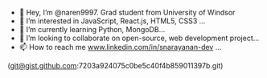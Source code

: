 - 👋 Hey, I’m @naren9997. Grad student from University of Windsor
- 👀 I’m interested in JavaScript, React.js, HTML5, CSS3 ...
- 🌱 I’m currently learning Python, MongoDB...
- 💞️ I’m looking to collaborate on open-source, web development project...
- 📫 How to reach me www.linkedin.com/in/snarayanan-dev ...

(git@gist.github.com:7203a924075c0be5c40f4b859011397b.git)
<!---
naren9997/naren9997 is a ✨ special ✨ repository because its `README.md` (this file) appears on your GitHub profile.
You can click the Preview link to take a look at your changes.
(https://github.com/naren9997/naren9997/blob/src/naren-bio.gif)
--->


